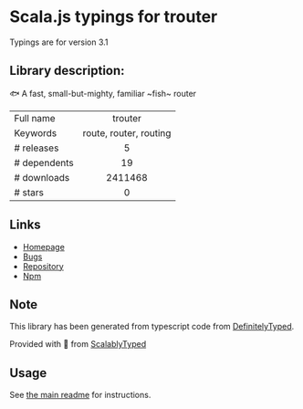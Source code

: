 
# Scala.js typings for trouter

Typings are for version 3.1

## Library description:
🐟 A fast, small-but-mighty, familiar ~fish~ router

|                    |                 |
| ------------------ | :-------------: |
| Full name          | trouter |
| Keywords           | route, router, routing |
| # releases         | 5 |
| # dependents       | 19 |
| # downloads        | 2411468 |
| # stars            | 0 |

## Links
- [Homepage](https://github.com/lukeed/trouter#readme)
- [Bugs](https://github.com/lukeed/trouter/issues)
- [Repository](https://github.com/lukeed/trouter)
- [Npm](https://www.npmjs.com/package/trouter)
    


## Note
This library has been generated from typescript code from [DefinitelyTyped](https://definitelytyped.org).

Provided with :purple_heart: from [ScalablyTyped](https://github.com/oyvindberg/ScalablyTyped)

## Usage
See [the main readme](../../readme.md) for instructions.


